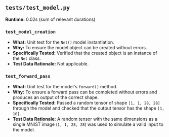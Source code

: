 ## `tests/test_model.py`

**Runtime:** 0.02s (sum of relevant durations)

### `test_model_creation`
- **What:** Unit test for the `Net()` model instantiation.
- **Why:** To ensure the model object can be created without errors.
- **Specifically Tested:** Verified that the created object is an instance of the `Net` class.
- **Test Data Rationale:** Not applicable.

### `test_forward_pass`
- **What:** Unit test for the model's `forward()` method.
- **Why:** To ensure a forward pass can be completed without errors and produces an output of the correct shape.
- **Specifically Tested:** Passed a random tensor of shape `[1, 1, 28, 28]` through the model and checked that the output tensor has the shape `[1, 10]`.
- **Test Data Rationale:** A random tensor with the same dimensions as a single MNIST image (`1, 1, 28, 28`) was used to simulate a valid input to the model.